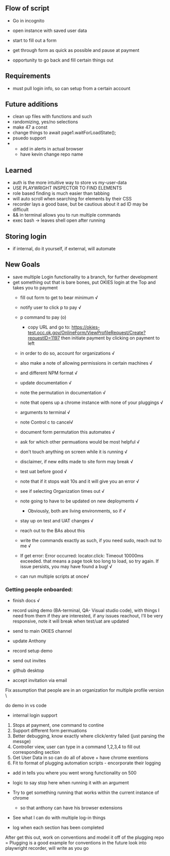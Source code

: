 ## Flow of script 
- Go in incognito

- open instance with saved user data 
- start to fill out a form 
- get through form as quick as possible and pause at payment 
- opportunity to go back and fill certain things out 


## Requirements
- must pull login info, so can setup from a certain account

## Future additions 
- clean up files with functions and such 
- randomizing, yes/no selections
- make 47 a const
- change things to await page1.waitForLoadState();
- psuedo support
- - add in alerts in actual browser 
   - have kevin change repo name 
    

## Learned 
  - auth is the more intuitive way to store vs my-user-data
  - USE PLAYWRIGHT INSPECTOR TO FIND ELEMENTS 
  - role based finding is much easier than tabbing 
  - will auto scroll when searching for elements by their CSS 
  - recorder lays a good base, but be cautious about it ad ID may be difficult 
  - && in terminal allows you to run multiple commands
  - exec bash -> leaves shell open after running 


## Storing login 
  - if internal, do it yourself, if external, will automate



## New Goals 
  - save multiple Login functionality to a branch, for further development 
  - get something out that is bare bones, put OKIES login at the Top and takes you to payment 
    - fill out form to get to bear minimum  √
    - notify user to click p to pay √
    - p command to pay (o)
      - copy URL and go to: https://okies-test.occ.ok.gov/OnlineForm/ViewProfileRequest/Create?requestID=1197 then initiate payment by clicking on payment to left 

    - in order to do so, account for organizations √
    - also make a note of allowing permissions in certain machines √
    - and different NPM format √
    - update documentation √
    - note the permutation in documentation √
    - note that opens up a chrome instance with none of your pluggings √
    - arguments to terminal √
    - note Control c to cancel√ 
    - document form permutation this automates √
    - ask for which other permuations would be most helpful √
    - don't touch anything on screen while it is running √
    - disclaimer, if new edits made to site form may break √
    - test uat before good √
    - note that if it stops wait 10s and it will give you an error √
    - see if selecting Organization times out √
    - note going to have to be updated on new deployments √
      - Obviously, both are living environments, so if √
    - stay up on test and UAT changes √
    - reach out to the BAs about this 
    - write the commands exactly as such, if you need sudo, reach out to me √
    - If get error: Error occurred: locator.click: Timeout 10000ms exceeded. that means a page took too long to load, so try again. If issue persists, you may have found a bug! √
    - can run multiple scripts at once√
 

### Getting people onboarded: 
  - finish docs √
  - record using demo (BA-terminal, QA- Visual studio code), with things I need from them if they are interested, if any issues reachout, I'll be very responsive, note it will break when test/uat are updated 
  - send to main OKIES channel 
  - update Anthony 
  - record setup demo 

  
  - send out invites 
  - github desktop 
  - accept invitation via email 

Fix assumption that people are in an organization for multiple profile version \



do demo in vs code 

    

  - internal login support 
  


  1. Stops at payment, one command to contine
  1. Support different form permuations 
  2. Better debugging, know exactly where click/entry failed (just parsing the messge)
  3. Controller view, user can type in a command 1,2,3,4 to fill out corresponding section 
  4. Get User Data in so can do all of above + have chrome exentions 
  5. Fit to format of plugging automation scripts - encorporate their logging


  - add in tells you where you went wrong functionality on 500
  - logic to say stop here when running it with an argument 

  - Try to get something running that works within the current instance of chrome 
    - so that anthony can have his browser extensions

  - See what I can do with multiple log-in things
  - log when each section has been completed
  

After get this out, work on conventions and model it off of the plugging repo =
Plugging is a good example for conventions in the future 
look into playwright recorder, will write as you go


